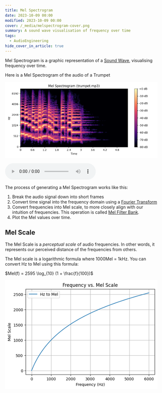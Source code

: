 ```yaml
---
title: Mel Spectrogram
date: 2023-10-09 00:00
modified: 2023-10-09 00:00
cover: /_media/melspectrogram-cover.png
summary: A sound wave visualisation of frequency over time
tags:
  - AudioEngineering
hide_cover_in_article: true
---
```


Mel Spectrogram is a graphic representation of a [Sound Wave](sound-wave.md), visualising frequency over time.

Here is a Mel Spectrogram of the audio of a Trumpet

![Melspectrogram example of a Trumpet](../_media/melspectrogram-example.png)

<audio controls>
  <source src="/_media/trumpet_example.mp3" type="audio/mpeg">
</audio>

The process of generating a Mel Spectrogram works like this:

1. Break the audio signal down into short frames
2. Convert time signal into the frequency domain using a [Fourier Transform](fourier-transform.md)
3. Convert frequencies into Mel scale, to more closely align with our intuition of frequencies. This operation is called [Mel Filter Bank](mel-filter-bank.md).
4. Plot the Mel values over time.

## Mel Scale

The Mel Scale is a *perceptual scale* of audio frequencies. In other words, it represents our perceived distance of the frequencies from others.

The Mel scale is a logarithmic formula where 1000Mel = 1kHz. You can convert Hz to Mel using this formula:

$Mel(f) = 2595 \log_{10} (1 + \frac{f}{100})$

![Frequency vs Mel Scale plot](../_media/mel-scale-plot.png)